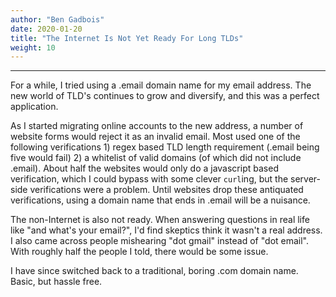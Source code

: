 ```yaml
---
author: "Ben Gadbois"
date: 2020-01-20
title: "The Internet Is Not Yet Ready For Long TLDs"
weight: 10
---
```


<!--more-->

---
For a while, I tried using a .email domain name for my email address. The new world of TLD's continues to grow and diversify, and this was a perfect application.

As I started migrating online accounts to the new address, a number of website forms would reject it as an invalid email. Most used one of the following verifications  1) regex based TLD length requirement (.email being five would fail) 2) a whitelist of valid domains (of which did not include .email). About half the websites would only do a javascript based verification, which I could bypass with some clever `curl`ing, but the server-side verifications were a problem. Until websites drop these antiquated verifications, using a domain name that ends in .email will be a nuisance.

The non-Internet is also not ready. When answering questions in real life like "and what's your email?", I'd find skeptics think it wasn't a real address. I also came across people mishearing "dot gmail" instead of "dot email". With roughly half the people I told, there would be some issue.

I have since switched back to a traditional, boring .com domain name. Basic, but hassle free.

